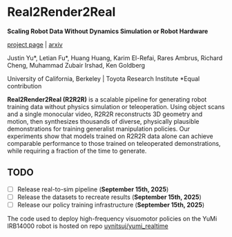 # Real2Render2Real
**Scaling Robot Data Without Dynamics Simulation or Robot Hardware**

[project page](real2render2real.com) | [arxiv](https://arxiv.org/abs/2505.09601)

Justin Yu*, Letian Fu*, Huang Huang, Karim El-Refai, Rares Ambrus, Richard Cheng, Muhammad Zubair Irshad, Ken Goldberg

University of California, Berkeley | Toyota Research Institute
*Equal contribution

**Real2Render2Real (R2R2R)** is a scalable pipeline for generating robot training data without physics simulation or teleoperation. Using object scans and a single monocular video, R2R2R reconstructs 3D geometry and motion, then synthesizes thousands of diverse, physically plausible demonstrations for training generalist manipulation policies. Our experiments show that models trained on R2R2R data alone can achieve comparable performance to those trained on teleoperated demonstrations, while requiring a fraction of the time to generate.

## TODO
- [ ] Release real-to-sim pipeline (**September 15th, 2025**)
- [ ] Release the datasets to recreate results (**September 15th, 2025**)
- [ ] Release our policy training infrastructure (**September 15th, 2025**)

The code used to deploy high-frequency visuomotor policies on the YuMi IRB14000 robot is hosted on repo [uynitsuj/yumi_realtime](https://github.com/uynitsuj/yumi_realtime)
